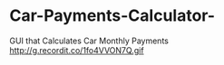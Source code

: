 # Car-Payments-Calculator-
GUI that Calculates Car Monthly Payments 
http://g.recordit.co/1fo4VVON7Q.gif
